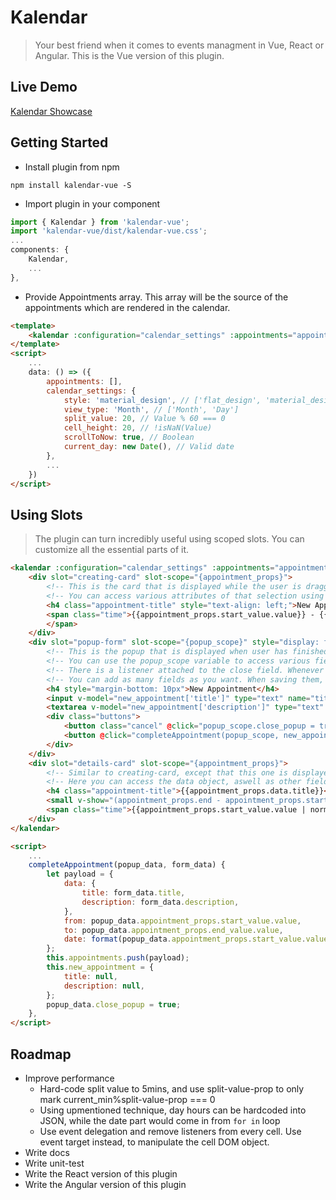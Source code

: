 # Kalendar
> Your best friend when it comes to events managment in Vue, React or Angular.
> This is the Vue version of this plugin.

## Live Demo
[Kalendar Showcase](http://kalendar.altinselimi.com/)

## Getting Started
- Install plugin from npm
```
npm install kalendar-vue -S
```
- Import plugin in your component
```js
import { Kalendar } from 'kalendar-vue';
import 'kalendar-vue/dist/kalendar-vue.css';
...
components: {
	Kalendar,
	...
},
```
- Provide Appointments array. This array will be the source of the appointments which are rendered in the calendar.
```html
<template>
	<kalendar :configuration="calendar_settings" :appointments="appointments"/>
</template>
<script>
	...
	data: () => ({
		appointments: [],
		calendar_settings: {
			style: 'material_design', // ['flat_design', 'material_design']
			view_type: 'Month', // ['Month', 'Day']
			split_value: 20, // Value % 60 === 0
			cell_height: 20, // !isNaN(Value)
			scrollToNow: true, // Boolean
			current_day: new Date(), // Valid date
		},
		...
	})
</script>
```

## Using Slots

> The plugin can turn incredibly useful using scoped slots. You can customize all the essential parts of it.


```html
<kalendar :configuration="calendar_settings" :appointments="appointments" class="generate-shadow">
	<div slot="creating-card" slot-scope="{appointment_props}">
		<!-- This is the card that is displayed while the user is dragging mouse on cells -->
		<!-- You can access various attributes of that selection using the slot scope appointment_props. It contains fields like: start_value, end_value and status. -->
		<h4 class="appointment-title" style="text-align: left;">New Appointment</h4>
		<span class="time">{{appointment_props.start_value.value}} - {{appointment_props.end_value.value}}
		</span>
	</div>
	<div slot="popup-form" slot-scope="{popup_scope}" style="display: flex; flex-direction: column;">
		<!-- This is the popup that is displayed when user has finished dragging(selecting) appointment start and end values. -->
		<!-- You can use the popup_scope variable to access various fields, such as: appointment_data (similar to appointment_props) and close. -->
		<!-- There is a listener attached to the close field. Whenever it gets a false value, the popup closes. -->
		<!-- You can add as many fields as you want. When saving them, make sure to insert them in the data field of the payload for appointments array. In that way you can access them even in the *details-card* slot.-->
		<h4 style="margin-bottom: 10px">New Appointment</h4>
		<input v-model="new_appointment['title']" type="text" name="title" placeholder="Title">
		<textarea v-model="new_appointment['description']" type="text" name="description" placeholder="Description" rows="2"></textarea>
		<div class="buttons">
			<button class="cancel" @click="popup_scope.close_popup = true">Cancel</button>
			<button @click="completeAppointment(popup_scope, new_appointment)">Save</button>
		</div>
	</div>
	<div slot="details-card" slot-scope="{appointment_props}">
		<!-- Similar to creating-card, except that this one is displayed for existing appointments. -->
		<!-- Here you can access the data object, aswell as other fields. Data field is where you save the values from the popup form, which are then accessible here. -->
		<h4 class="appointment-title">{{appointment_props.data.title}}</h4>
		<small v-show="(appointment_props.end - appointment_props.start) > 2">{{appointment_props.data.description}}</small>
		<span class="time">{{appointment_props.start_value.value | normalizeDate('hh:mm A')}} - {{appointment_props.end_value.value | normalizeDate('hh:mm A')}}</span>
	</div>
</kalendar>

<script>
	...
	completeAppointment(popup_data, form_data) {
		let payload = {
			data: {
				title: form_data.title,
				description: form_data.description,
			},
			from: popup_data.appointment_props.start_value.value,
			to: popup_data.appointment_props.end_value.value,
			date: format(popup_data.appointment_props.start_value.value, 'YYYY-MM-DD'),
		};
		this.appointments.push(payload);
		this.new_appointment = {
			title: null,
			description: null,
		};
		popup_data.close_popup = true;
	},
</script>
```
## Roadmap
- Improve performance
	* Hard-code split value to 5mins, and use split-value-prop to only mark current_min%split-value-prop === 0
	* Using upmentioned technique, day hours can be hardcoded into JSON, while the date part would come in from `for in` loop
	* Use event delegation and remove listeners from every cell. Use event target instead, to manipulate the cell DOM object.
- Write docs
- Write unit-test
- Write the React version of this plugin
- Write the Angular version of this plugin
